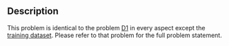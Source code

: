 ## Description

<div><p>This problem is identical to the problem <a href="https://codeforces.com/contest/1357/problem/D1">D1</a> in every aspect except the <a href="https://assets.codeforces.com/rounds/1357/training_data7.json">training dataset</a>. Please refer to that problem for the full problem statement.</p></div>
